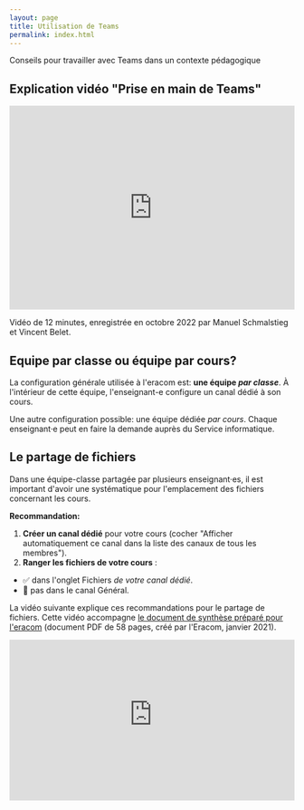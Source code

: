 ```yaml
---
layout: page
title: Utilisation de Teams
permalink: index.html
---
```


Conseils pour travailler avec Teams dans un contexte pédagogique

## Explication vidéo "Prise en main de Teams"

<iframe width="100%" style="aspect-ratio:16/9"  src="https://eduvaud.sharepoint.com/sites/ERACOM_ID_Teams/_layouts/15/embed.aspx?UniqueId=b680a9bb-a0f8-480f-a993-f81403e00b56&embed=%7B%22ust%22%3Atrue%2C%22hv%22%3A%22CopyEmbedCode%22%7D&referrer=StreamWebApp&referrerScenario=EmbedDialog.Create" width="640" height="360" frameborder="0" scrolling="no" allowfullscreen title="Teams démarrage.mp4"></iframe>

Vidéo de 12 minutes, enregistrée en octobre 2022 par Manuel Schmalstieg et Vincent Belet.

## Equipe par classe ou équipe par cours?

La configuration générale utilisée à l'eracom est: **une équipe *par classe***. À l'intérieur de cette équipe, l'enseignant-e configure un canal dédié à son cours.

Une autre configuration possible: une équipe dédiée *par cours*. Chaque enseignant·e peut en faire la demande auprès du Service informatique.

## Le partage de fichiers

Dans une équipe-classe partagée par plusieurs enseignant·es, il est important d'avoir une systématique pour l'emplacement des fichiers concernant les cours.

**Recommandation:**

1. **Créer un canal dédié** pour votre cours (cocher "Afficher automatiquement ce canal dans la liste des canaux de tous les membres").
2. **Ranger les fichiers de votre cours** :
  - ✅ dans l'onglet Fichiers *de votre canal dédié*.
  - 🚫 pas dans le canal Général.

La vidéo suivante explique ces recommandations pour le partage de fichiers. Cette vidéo accompagne [le document de synthèse préparé pour l'eracom](https://eduvaud.sharepoint.com/:b:/r/sites/ERACOM/Administration/Office%20365%20ERACOM/O365_Enseignant_ERACOM%20v2.pdf?csf=1&web=1&e=SeGApV) (document PDF de 58 pages, créé par l'Eracom, janvier 2021).

<iframe width="100%" style="aspect-ratio:16/9" src="https://www.youtube-nocookie.com/embed/CHz-817BKFc" title="YouTube video player" frameborder="0" allow="accelerometer; autoplay; clipboard-write; encrypted-media; gyroscope; picture-in-picture" allowfullscreen></iframe>


